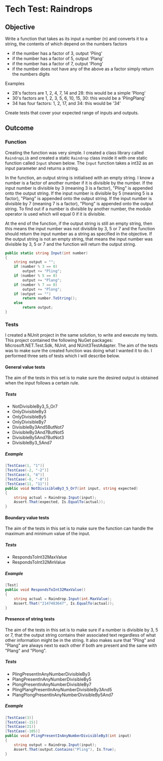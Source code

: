 # Tech Test: Raindrops

## Objective
Write a function that takes as its input a number (n) and converts it to a string, the contents of which depend on the numbers factors

- if the number has a factor of 3, output 'Pling'
- if the number has a factor of 5, output 'Plang'
- if the number has a factor of 7, output 'Plong'
- if the number does not have any of the above as a factor simply return the numbers digits

Examples
- 28's factors are 1, 2, 4, 7, 14 and 28: this would be a simple 'Plong'
- 30's factors are 1, 2, 3, 5, 6, 10, 15, 30: this would be a 'PlingPlang'
- 34 has four factors: 1, 2, 17, and 34: this would be '34'

Create tests that cover your expected range of inputs and outputs.



## Outcome

### Function

Creating the function was very simple. I created a class library called `RaindropLib` and created a static `Raindrop` class inside it with one static function called `Input` shown below. The `Input` function takes a int32 as an input parameter and returns a string. 

In the function, an output string is initialised with an empty string. I know a number is a factor of another number if it is divisible by the number. If the input number is divisible by 3 (meaning 3 is a factor), "Pling" is appended onto the output string. If the input number is divisible by 5 (meaning 5 is a factor), "Plang" is appended onto the output string. If the input number is divisible by 7 (meaning 7 is a factor), "Plong" is appended onto the output string. To find out if a number is divisible by another number, the modulo operator is used which will equal 0 if it is divisible.

At the end of the function, if the output string is still an empty string, then this means the input number was not divisible by 3, 5 or 7 and the function should return the input number as a string as specified in the objective. If the output string is not an empty string, that means the input number was divisible by 3, 5 or 7 and the function will return the output string.

```csharp
public static string Input(int number)
{
	string output = "";
	if (number % 3 == 0)
		output += "Pling";
	if (number % 5 == 0)
		output += "Plang";
	if (number % 7 == 0)
		output += "Plong";
	if (output == "")
		return number.ToString();
	else
		return output;
}
```



### Tests

I created a NUnit project in the same solution, to write and execute my tests. This project contained the following NuGet packages: Microsoft.NET.Test.Sdk, NUnit, and NUnit3TestAdapter. The aim of the tests was to make sure the created function was doing what I wanted it to do. I performed three sets of tests which I will describe below.



#### General value tests

The aim of the tests in this set is to make sure the desired output is obtained when the input follows a certain rule.

##### Tests

- NotDivisibleBy3_5_Or7
- OnlyDivisibleBy3
- OnlyDivisibleBy5
- OnlyDivisibleBy7
- DivisibleBy3And5ButNot7
- DivisibleBy3And7ButNot5
- DivisibleBy5And7ButNot3
- DivisibleBy3_5And7

##### Example

```csharp
[TestCase(1, "1")]
[TestCase(-2, "-2")]
[TestCase(4, "4")]
[TestCase(-8, "-8")]
[TestCase(11, "11")]
public void NotDivisibleBy3_5_Or7(int input, string expected)
{
	string actual = Raindrop.Input(input);
	Assert.That(expected, Is.EqualTo(actual));
}
```



#### Boundary value tests

The aim of the tests in this set is to make sure the function can handle the maximum and minimum value of the input.

##### Tests

- RespondsToInt32MaxValue
- RespondsToInt32MinValue

##### Example

```csharp
[Test]
public void RespondsToInt32MaxValue()
{
	string actual = Raindrop.Input(int.MaxValue);
	Assert.That("2147483647", Is.EqualTo(actual));
}
```



#### Presence of string tests

The aim of the tests in this set is to make sure if a number is divisible by 3, 5 or 7, that the output string contains their associated text regardless of what other information might be in the string. It also makes sure that "Pling" and "Plang" are always next to each other if both are present and the same with "Plang" and "Plong".

##### Tests

- PlingPresentInAnyNumberDivisibleBy3
- PlangPresentInAnyNumberDivisibleBy5
- PlongPresentInAnyNumberDivisibleBy7
- PlingPlangPresentInAnyNumberDivisibleBy3And5
- PlangPlongPresentInAnyNumberDivisibleBy5And7

##### Example

```csharp
[TestCase(3)]
[TestCase(-15)]
[TestCase(21)]
[TestCase(-105)]
public void PlingPresentInAnyNumberDivisibleBy3(int input)
{
	string output = Raindrop.Input(input);
	Assert.That(output.Contains("Pling"), Is.True);
}
```

